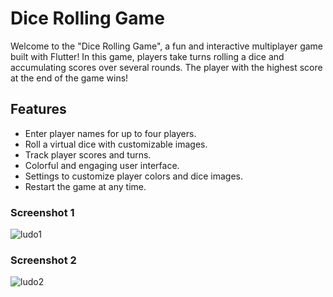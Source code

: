 <h1>Dice Rolling Game</h1>

<p>Welcome to the "Dice Rolling Game", a fun and interactive multiplayer game built with Flutter! In this game, players take turns rolling a dice and accumulating scores over several rounds. The player with the highest score at the end of the game wins!</p>

 <h2>Features</h2>
<ul>
<li>Enter player names for up to four players.</li>
 <li>Roll a virtual dice with customizable images.</li>
<li>Track player scores and turns.</li>
<li>Colorful and engaging user interface.</li>
<li>Settings to customize player colors and dice images.</li>
<li>Restart the game at any time.</li>
</ul>

<h3>Screenshot 1</h3>

![ludo1](https://github.com/user-attachments/assets/fa76ec06-5637-4c52-8307-ba10c0ad1c38)


<h3>Screenshot 2</h3>

![ludo2](https://github.com/user-attachments/assets/ebdde19a-eedd-48ee-89d6-62cc931cfe7f)
